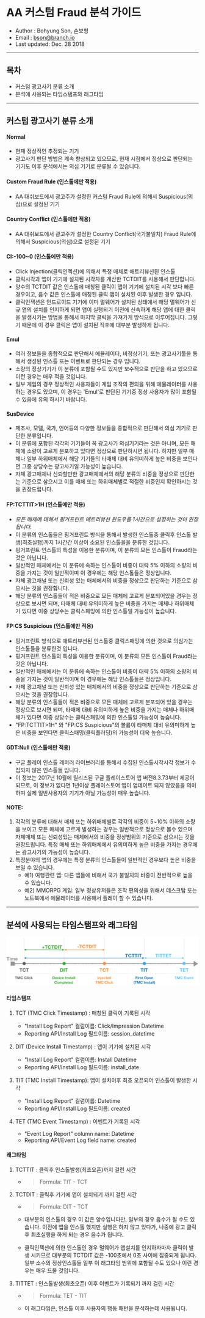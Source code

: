 # AA 커스텀 Fraud 분석 가이드

- Author : Bohyung Son, 손보형
- Email : bson@branch.io
- Last updated: Dec. 28 2018

---
## 목차
* 커스텀 광고사기 분류 소개
* 분석에 사용되는 타임스탬프와 래그타임

---
## 커스텀 광고사기 분류 소개

#### Normal
* 현재 정상적인 추정되는 기기
* 광고사기 판단 방법은 계속 향상되고 있으므로, 현재 시점에서 정상으로 판단되는 기기도 이후 분석에서는 의심 기기로 분류될 수 있습니다.

#### Custom Fraud Rule (인스톨에만 적용)
* AA 대쉬보드에서 광고주가 설정한 커스텀 Fraud Rule에 의해서 Suspicious(의심)으로 설정된 기기

#### Country Conflict (인스톨에만 적용)
* AA 대쉬보드에서 광고주가 설정한 Country Conflict(국가불일치) Fraud Rule에 의해서 Suspicious(의심)으로 설정된 기기

#### CI:-100~0 (인스톨에만 적용)
* Click Injection(클릭인젝션)에 의해서 특정 매체로 애트리뷰션된 인스톨
* 클릭시각과 앱이 기기에 설치된 시각차를 계산한 TCTDIT를 사용해서 판단합니다.
* 양수의 TCTDIT 값은 인스톨에 매칭된 클릭이 앱이 기기에 설치된 시각 보다 빠른 경우이고, 음수 값은 인스톨에 매칭된 클릭 앱이 설치된 이후 발생한 경우 입니다.
* 클릭인젝션은 안드로이드 기기에 이미 멀웨어가 설치된 상태에서 해당 멀웨어가 신규 앱의 설치를 인지하게 되면 앱이 실행되기 이전에 신속하게 해당 앱에 대한 클릭을 발생시키는 방법을 통해서 마지막 클릭을 가져가게 방식으로 이루어집니다. 그렇기 때문에 이 경우 클릭은 앱이 설치된 직후에 대부분 발생하게 됩니다.

#### Emul
* 여러 정보들을 종합적으로 판단해서 에뮬레이터, 비정상기기, 또는 광고사기툴을 통해서 생성된 인스톨 또는 이벤트로 판단되는 경우 입니다.
* 소량의 정상기기가 이 분류에 포함될 수도 있지만 보수적으로 판단을 하고 있으므로 이런 경우는 매우 적을 것입니다.
* 일부 게임의 경우 정상적인 사용자들이 게임 조작의 편의을 위해 에뮬레이터를 사용하는 경우도 있으며, 이 경우는 'Emul'로 판단된 기기중 정상 사용자가 많이 포함될 수 있음에 유의 하시기 바랍니다.

#### SusDevice
* 제조사, 모델, 국가, 언어등의 다양한 정보들을 종합적으로 판단해서 의심 기기로 판단한 분류입니다.
* 이 분류에 포함된 각각의 기기들이 꼭 광고사기 의심기기라는 것은 아니며, 모든 매체에 소량이 고르게 분포하고 있다면 정상으로 판단하시면 됩니다. 하지만 일부 매체나 일부 하위매체에서 해당 기기들의 타매체 대비 유의미하게 높은 비중을 보인다면 그중 상당수는 광고사기일 가능성이 높습니다.
* 자체 광고매체나 신뢰할만한 광고매체에서의 해당 분류의 비중을 정상으로 판단한는 기준으로 삼으시고 이를 매체 또는 하위매체별로 적절한 비중인지 확인하시는 것을 권장드립니다.

#### FP:TCTTIT>1H (인스톨에만 적용)
* *모든 매체에 대해서 핑거프린트 애트리뷰션 윈도우를 1시간으로 설정하는 것이 권장됩니다.*
* 이 분류의 인스톨들은 핑거프린트 방식을 통해서 발생한 인스톨중 클릭후 인스톨 발생(최초실행)까지 1시간간 이상이 소요된 인스톨을을 분류한 것입니다.
* 핑거프린트 인스톨의 특성을 이용한 분류이며, 이 분류의 모든 인스톨이 Fraud라는 것은 아닙니다.
* 일반적인 매체에서는 이 분류에 속하는 인스톨이 비중이 대략 5% 이하의 소량의 비중을 가지는 것이 일반적이며 이 경우에는 해당 인스톨들은 정상입니다.
* 자체 광고채널 또는 신뢰성 있는 매체에서의 비중을 정상으로 판단하는 기준으로 삼으시는 것을 권장합니다.
* 해당 분류의 인스톨들이 적은 비중으로 모든 매체에 고르게 분포되어있을 경우는 정상으로 보시면 되며, 타매체 대비 유의미하게 높은 비중을 가지는 매체나 하위매체가 있다면 이중 상당수는 클릭스패밍에 의한 인스톨일 가능성이 높습니다.

#### FP:CS Suspicious (인스톨에만 적용)
* 핑거프린트 방식으로 애트리뷰션된 인스톨중 클릭스패밍에 의한 것으로 의심가는 인스톨들을 분류한것 입니다.
* 핑거프린트 인스톨의 특성을 이용한 분류이며, 이 분류의 모든 인스톨이 Fraud라는 것은 아닙니다.
* 일반적인 매체에서는 이 분류에 속하는 인스톨이 비중이 대략 5% 이하의 소량의 비중을 가지는 것이 일반적이며 이 경우에는 해당 인스톨들은 정상입니다.
* 자체 광고채널 또는 신뢰성 있는 매체에서의 비중을 정상으로 판단하는 기준으로 삼으시는 것을 권장합니다.
* 해당 분류의 인스톨들이 적은 비중으로 모든 매체에 고르게 분포되어 있을 경우는 정상으로 보시면 되며, 타매체 대비 유의미하게 높은 비중을 가지는 매체나 하위매체가 있다면 이중 상당수는 클릭스패밍에 의한 인스톨일 가능성이 높습니다.
* "FP:TCTTIT>1H" 와 "FP:CS Suspicious"의 볼륨이 타매체 대비 유의미하게 높은 비중을 보인다면 클릭스패밍(클릭플러딩)의 가능성이 더욱 높습니다.

#### GDT:Null (인스톨에만 적용)
* 구글 플레이 인스톨 레퍼러 라이브러리를 통해서 수집된 인스톨시작시각 정보가 수집되지 않은 인스톨들 입니다.
* 이 정보는 2017년 10월에 릴리즈된 구글 플레이스토어 앱 버전8.3.73부터 제공이되므로, 이 정보가 없다면 1년이상 플레이스토어 앱이 업데이트 되지 않았음을 의미하며 실제 일반사용자의 기기가 아닐 가능성이 매우 높습니다.

#### NOTE:
1. 각각의 분류에 대해서 매체 또는 하위매체별로 각각의 비중이 5~10% 이하의 소량을 보이고 모든 매체에 고르게 발생하는 경우는 일반적으로 정상으로 볼수 있으며 자체매체 또는 신뢰성있는 매체에서의 비중을 정상범위의 기준으로 삼으시는 것을 권장드립니다. 특정 매체 또는 하위매체에서 유의미하게 높은 비중을 가지는 경우에는 광고사기의 가능성이 높습니다.
2. 특정분야의 앱의 경우에는 특정 분류의 인스톨들이 일반적인 경우보다 높은 비중을 보일 수 있습니다.
    * 예1) 여행관련 앱: 다른 앱들에 비해서 국가 불일치의 비중이 전반적으로 높을 수 있습니다.
    * 예2) MMORPG 게임: 일부 정상유저들은 조작 편의성을 위해서 데스크탑 또는 노트북에서 에뮬레이터를 사용해서 플레이 할 수 있습니다.

---
## 분석에 사용되는 타임스탬프와 래그타임

![image](../img/dp_and_lags.png)

#### 타임스탬프
1. TCT (TMC Click Timestamp) : 매칭된 클릭이 기록된 시각
    * "Install Log Report" 컬럼이름: Click/Impression Datetime
    * Reporting API/Install Log 필드이름: session_datetime


2. DIT (Device Install Timestamp) : 앱이 기기에 설치된 시각
    * "Install Log Report" 컬럼이름: Install Datetime
    * Reporting API/Install Log 필드이름: install_date


3. TIT (TMC Install Timestamp): 앱이 설치이후 최초 오픈되어 인스톨이 발생한 시각
    * "Install Log Report" 컬럼이름: Datetime
    * Reporting API/Install Log 필드이름: created


4. TET (TMC Event Timestamp) : 이벤트가 기록된 시각
    * "Event Log Report" column name: Datetime
    * Reporting API/Event Log field name: created


#### 래그타임
1. TCTTIT : 클릭후 인스톨발생(최초오픈)까지 걸린 시간
    * > Formula: TIT - TCT

2. TCTDIT : 클릭후 기기에 앱이 설치되기 까지 걸린 시간
    * > Formula: DIT - TCT

    * 대부분의 인스톨의 경우 이 값은 양수입니다만, 일부의 경우 음수가 될 수도 있습니다.
   이전에 앱을 인스톨 했지만 실행은 하지 않고 있다가, 나중에 광고 클릭후 최초실행을 하게 되는 경우 음수가 됩니다.

    * 클릭인젝션에 의한 인스톨인 경우 멀웨어가 앱설치를 인지하자마자 클릭이 발생 시키므로 대부분의 TCTDIT 값은 -100초에서 0초 사이에 집중되게 됩니다.
   일부 소수의 정상인스톨들 일부 이 래그타임 범위에 포함될 수도 있으나 이런 경우는 매우 드물 것입니다.

3. TITTET : 인스톨발생(최초오픈) 이후 이벤트가 기록되기 까지 걸린 시간
    * > Formula: TET - TIT

    * 이 래그타임은, 인스톨 이후 사용자의 행동 패턴을 분석하는데 사용됩니다.
